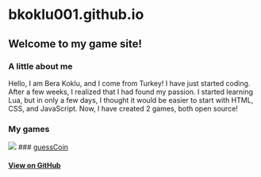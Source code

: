 # bkoklu001.github.io

## Welcome to my game site!

### A little about me
Hello, I am Bera Koklu, and I come from Turkey! I have just started coding. After a few weeks, I realized that I had found my passion. I started learning Lua, but in only a few days, I thought it would be easier to start with HTML, CSS, and JavaScript. Now, I have created 2 games, both open source!

### My games

![](https://user-images.githubusercontent.com/52800665/61840334-ccf0c200-ae5e-11e9-9edb-111573d1358d.png) ### [guessCoin](https://bkoklu001.github.io/guesscoin/)
#### [View on GitHub](https://github.com/bkoklu001/guesscoin)
